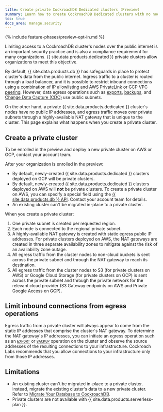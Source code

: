 ```yaml
---
title: Create private CockroachDB Dedicated clusters (Preview)
summary: Learn how to create CockroachDB Dedicated clusters with no node-level public IP addresses.
toc: true
docs_area: manage.security
---
```


{% include feature-phases/preview-opt-in.md %}

Limiting access to a CockroachDB cluster's nodes over the public internet is an important security practice and is also a compliance requirement for many organizations. {{ site.data.products.dedicated }} private clusters allow organizations to meet this objective.

By default, {{ site.data.products.db }} has safeguards in place to protect cluster's data from the public internet. Ingress traffic to a cluster is routed through a load balancer, and it is possible to restrict inbound connections using a combination of [IP allowlisting](/docs/cockroachcloud/network-authorization.html#ip-allowlisting) and [AWS PrivateLink](/docs/cockroachcloud/network-authorization.html#aws-privatelink) or [GCP VPC peering](/docs/cockroachcloud/network-authorization.html#vpc-peering). However, data egress operations such as [exports](/docs/stable/export.html), [backups](/docs/stable/backup.html), and [Change Data Capture (CDC)](/docs/stable/change-data-capture-overview.html) use public subnets.

On the other hand, a private {{ site.data.products.dedicated }} cluster's nodes have no public IP addresses, and egress traffic moves over private subnets through a highly-available NAT gateway that is unique to the cluster. This page explains what happens when you create a private cluster.

## Create a private cluster

To be enrolled in the preview and deploy a new private cluster on AWS or GCP, contact your account team.

After your organization is enrolled in the preview:

- By default, newly-created {{ site.data.products.dedicated }} clusters deployed on GCP will be private clusters.
- By default, newly-created {{ site.data.products.dedicated }} clusters deployed on AWS will **not** be private clusters. To create a private cluster on AWS, you can specify a special field using the [{{ site.data.products.db }} API](/docs/cockroachcloud/cloud-api.html). Contact your account team for details.
- An existing cluster can't be migrated in-place to a private cluster.

When you create a private cluster:

1. One private subnet is created per requested region.
1. Each node is connected to the regional private subnet.
1. A highly-available NAT gateway is created with static egress public IP addresses. For private clusters deployed on AWS, the NAT gateways are created in three separate availability zones to mitigate against the risk of an availability zone outage.
1. All egress traffic from the cluster nodes to non-cloud buckets is sent across the private subnet and through the NAT gateway to reach its destination.
1. All egress traffic from the cluster nodes to S3 (for private clusters on AWS) or Google Cloud Storage (for private clusters on GCP) is sent across the private subnet and through the private network for the relevant cloud provider (S3 Gateway endpoints on AWS and Private Google Access on GCP).

## Limit inbound connections from egress operations

Egress traffic from a private cluster will always appear to come from the static IP addresses that comprise the cluster's NAT gateway. To determine the NAT gateway's IP addresses, you can initiate an egress operation such as an [`EXPORT`](/docs/stable/export.html) or [`BACKUP`](/docs/stable/backup.html) operation on the cluster and observe the source addresses of the resulting connections to your infrastructure. Cockroach Labs recommends that you allow connections to your infrastructure only from those IP addresses.

## Limitations

- An existing cluster can't be migrated in-place to a private cluster. Instead, migrate the existing cluster's data to a new private cluster. Refer to [Migrate Your Database to CockroachDB](/docs/stable/migration-overview.html).
- Private clusters are not available with {{ site.data.products.serverless-plan }}.
